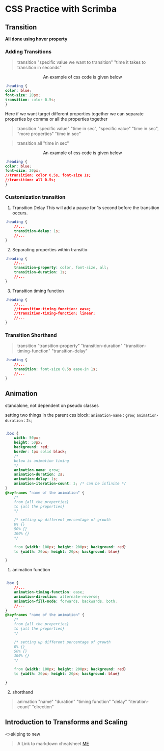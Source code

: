 <h1>CSS Practice with Scrimba</h1>

<h2>Transition</h2>

**All done using hover property**

<h3>Adding Transitions</h3>

>transition "specific value we want to transition" "time it takes to transition in seconds"

<p align="center">An example of css code is given below</p>

```css
.heading {
color: blue;
font-size: 20px;
transition: color 0.5s;
}
```

Here if we want target different properties together we can separate properties by comma or all the properties together

>transition "specific value" "time in sec", "specific value" "time in sec", "more properties" "time in sec"

>transition all "time in sec"


<p align="center">An example of css code is given below</p>

```css
.heading {
color: blue;
font-size: 20px;
//transition: color 0.5s, font-size 1s;
//transition: all 0.5s;
}
```

<h3>Customization transition</h3>

1. Transition Delay
This will add a pause for 1s second before the transition occurs.
```css
.heading {
    //...
    transition-delay: 1s;
    //...
}
```

2. Separating properties within transitio
```css
.heading {
    //...
    transition-property: color, font-size, all;
    transition-duration: 1s;
    //...
}
```

3. Transition timing function
```css
.heading {
    //...
    //transition-timing-function: ease;
    //transition-timing-function: linear;
    //...
}
```

<h3>Transition Shorthand</h3>

>transition "transition-property" "transition-duration" "transition-timing-function" "transition-delay"

```css
.heading {
    //...
    transition: font-size 0.5s ease-in 1s;
    //...
}
```

## Animation

standalone, not dependent on pseudo classes

setting two things in the parent css block:
`animation-name` : `grow`;
`animation-duration` : `2s`;

```css

.box {
    width: 50px;
    height: 50px;
    background: red;
    border: 1px solid black;
    /*
    below is animation timing
    */
    animation-name: grow;
    animation-duration: 2s;
    animation-delay: 1s;
    animation-iteration-count: 3; /* can be infinite */
}
@keyframes "name of the animation" {
    /*
    from {all the properties}
    to {all the properties}
    */

    /* setting up different percentage of growth
    0% {}
    50% {}
    100% {}
    */

    from {width: 100px; height: 200px; background: red}
    to {width: 20px; height: 20px; background: blue}

}

```
1. animation function

```css

.box {
    //...
    animation-timing-function: ease;
    animation-direction: alternate-reverse;
    animation-fill-mode: forwards, backwards, both;
    //...
}
@keyframes "name of the animation" {
    /*
    from {all the properties}
    to {all the properties}
    */

    /* setting up different percentage of growth
    0% {}
    50% {}
    100% {}
    */

    from {width: 100px; height: 200px; background: red}
    to {width: 20px; height: 20px; background: blue}

}

```

2. shorthand

>animation "name" "duration" "timing function" "delay" "iteration-count" "direction"


## Introduction to Transforms and Scaling
<>skiping to new



> A Link to markdown cheatsheet [ME][1]



[1]: https://github.com/adam-p/markdown-here/wiki/Markdown-Cheatsheet
